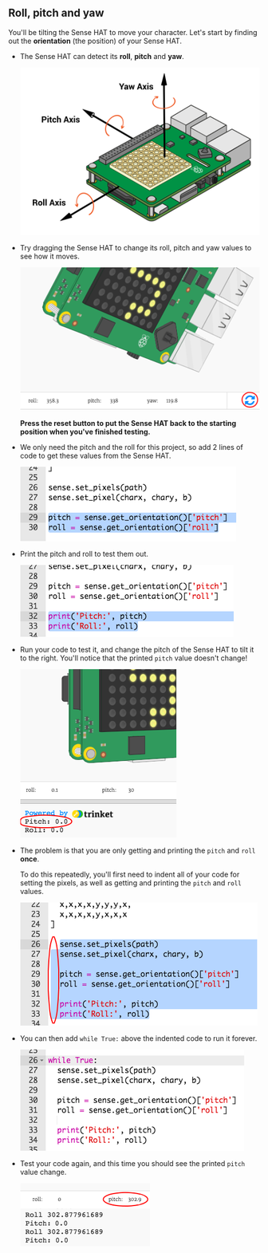 ## Roll, pitch and yaw

You'll be tilting the Sense HAT to move your character. Let's start by finding out the **orientation** (the position) of your Sense HAT.

+ The Sense HAT can detect its **roll**, **pitch** and **yaw**.
    
    ![لقطة الشاشة](images/tightrope-rpy.png)

+ Try dragging the Sense HAT to change its roll, pitch and yaw values to see how it moves.
    
    ![لقطة الشاشة](images/tightrope-rpy-test.png)
    
    **Press the reset button to put the Sense HAT back to the starting position when you've finished testing.**

+ We only need the pitch and the roll for this project, so add 2 lines of code to get these values from the Sense HAT.
    
    ![لقطة الشاشة](images/tightrope-roll-pitch.png)

+ Print the pitch and roll to test them out.
    
    ![لقطة الشاشة](images/tightrope-roll-pitch-print.png)

+ Run your code to test it, and change the pitch of the Sense HAT to tilt it to the right. You'll notice that the printed `pitch` value doesn't change!
    
    ![لقطة الشاشة](images/tightrope-pitch-test.png)

+ The problem is that you are only getting and printing the `pitch` and `roll` **once**.
    
    To do this repeatedly, you'll first need to indent all of your code for setting the pixels, as well as getting and printing the `pitch` and `roll` values.
    
    ![لقطة الشاشة](images/tightrope-indent.png)

+ You can then add `while True:` above the indented code to run it forever.
    
    ![لقطة الشاشة](images/tightrope-forever.png)

+ Test your code again, and this time you should see the printed `pitch` value change.
    
    ![لقطة الشاشة](images/tightrope-pitch-test-fix.png)